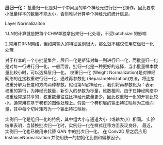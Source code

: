**层归一化：**
批量归一化是对一个中间层的单个神经元进行归一化操作，因此要求小批量样本的数量不能太小，否则难以计算单个神经元的统计信息。

Layer Normalizaiton

1.LN的计算就是把每个CHW单独拿出来归一化处理，不受batchsize 的影响

2.常用在RNN网络，但如果输入的特征区别很大，那么就不建议使用它做归一化处理

对于样本的一个小批量集合，层归一化是矩阵对每一列进行归一化，而批量归一化是对每一行进行归一化。一般而言，批归一化是一种更好的选择，当小批量样本数量比较小时，可以选择层归一化。
权重归一化 (Weight Normalization)是对神经网络的连接权重进行归一化，通过再参数化
(Reparameterization)方法，将连接权重分解为长度和方向两种参数。假设第N层神经元
，我们将再参数化为：表示权重的第行，为神经元数量，新引入的参数为标量，维数相同。由于在神经网络中权重经常是共享的，权重数量往往比神经元数量更少，因此权重归一化的开销比较小。通常用在基于卷积的图像处理上。假设一个卷积层的输出特征映射为三维向量，其中每个切片矩阵为一个输出特征映射。

实例归一化是组归一化的特例，其中组大小与通道大小（或轴大小）相同。 实验结果表明，当替换批次归一化时，实例归一化在样式迁移方面表现良好。 最近，实例归一化也已被用来代替 GAN 中的批次归一化。 在 Conv2D 层之后应用 InstanceNormalization 并使用统一的初始化比例和偏移因子。